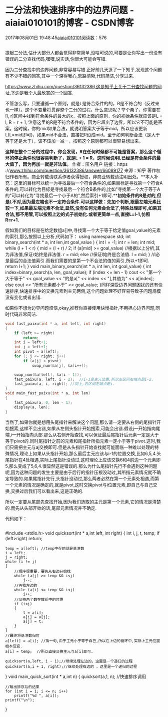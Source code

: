 # 二分法和快速排序中的边界问题 - aiaiai010101的博客 - CSDN博客

2017年08月01日 19:48:45[aiaiai010101](https://me.csdn.net/aiaiai010101)阅读数：576



```cpp

```
提起二分法,估计大部分人都会觉得非常简单,没啥可说的,可要是让你写出一份没有错误的二分查找代码,嘿嘿,说实话,你很大可能会写错.

因为二分查找中的边界问题,非常容易写错.正好前几天逛了一下知乎,发现这个问题有不少不错的回答,其中一个深得我心,思路清晰,代码简洁,分享过来.

https://www.zhihu.com/question/36132386,这是知乎上关于二分查找问题的网址,下边是我个人最欣赏的一个回答.

不管怎么写，只要遵循一个原则，就是L是符合条件的的，R是不符合的（反过来也一样）。这个不变量将贯穿整个二分的过程。什么意思呢？举个栗子，你需要在[l, r]区间中找到符合条件的最大的x，按照上面的原则，你的初始条件就应该是L = l, R = r + 1, 注意这里的R是不符合条件的，因为它超出了边界，所以它不可能是答案。这时候，你的mid如果合法，就说明答案大于等于mid，所以应该更新L(L=mid即可)，如果mid不合法，直接把R设成mid。至于如何判断合法（是大于等于还是大于），该不该加一减一，按照这个原则都可以很容易想出来。

**这样在整个二分的过程中，你会发现，R在任何时候都不可能是答案，那么这个循环的停止条件也很容易判断了，就是L + 1 = R，这时候说明L已经是符合条件的最大值了，因为再加一就是非法值。**
作者：匿名用户
链接：https ://www.zhihu.com/question/36132386/answer/66089177
来源：知乎
著作权归作者所有。商业转载请联系作者获得授权，非商业转载请注明出处。**本人补充：这里的目标可以统一为寻找最后一个符合条件的,如果目标是寻找第一个符合A条件的,可以转化为目标是寻找最后一个符合B条件的,比如"寻找第一个大于等于A的"可以转化为"寻找最后一个小于A的",然后索引+1即可.****初始条件的R是对的,但是L不对,因为最左端也不一定符合条件.可以这样做：先加个判断,跟最左端元素比较一下,如果最左端元素不合法,显然,没有任何元素会合法了,特殊处理即可,如果其合法,那不用管,可以按照上边的式子初始化.或者更简单一点,直接L=l-1,仿照R=r+1.**

假如我们的目标是在给定数组a[]中,寻找第一个大于等于给定值goal_value的元素的索引,那么按照以上分析,代码如下：
using namespace std;
int binary_search(int * a, int len,int goal_value )
{
	int l = -1;
	int r = len;
	int mid;
	while (l + 1 < r)
	{
		mid = (l + r) / 2;
		if (a[mid] >= goal_value)  //根据以上分析,其为非法值,保证r始终是非法值.
			r = mid;
		else                   //保证l始终是合法值.
			l = mid;
	}
	//l必是最后的合法值索引.而我们需要的是第一个不合法的值的索引,所以+1即可.
	return l+1;
}
void main_binary_search(int * a, int len, int goal_value)
{
	int index=binary_search(a, len, goal_value);
	if (index <= len - 1)
		cout << "第一个大于等于" << goal_value << "的是a[" << index << "],其值为" << a[index];
	else
		cout << "所有元素都小于" << goal_value;
}同样深受边界问题困扰的还有快速排序,快速排序中的交换元素到主元两侧,这个问题处理不好容易导致子问题规模没有变化或者出错.

如果你不想为边界问题烦恼,okay,推荐你直接使用快慢指针,不用担心边界问题,同时代码非常简洁.

```cpp
void fast_paixu(int * a, int left, int right)
{
	if (left >= right)
		return;
	int i = left+1;
	int j = left+1;
	int pivot = a[left];
	for (; j <= right; j++)
		if (a[j] < pivot)
			swap_num(&a[j], &a[i++]);

	swap_num(&a[left], &a[i - 1]);
	fast_paixu(a, left, i - 2);  //i-1是主元位置,所以左区间右端点是i-2.
	fast_paixu(a, i, right); //同上,右区间左端点是i.
}
void main_fast_paixu(int * a, int len)
{
	fast_paixu(a, 0, len - 1);
	display(a, len);
}
```
当然了,如果你就是想用头尾指针来解决这个问题,那么请一定要从右侧的尾指针开始搜索,这样不会出错,如果从左侧头指针开始搜索,可能会出错.假设j一开始指向尾端,i一开始指向头部.那么从右侧开始查找,可以保证最后尾指针后元素一定是大于等于pivot的.同时尾指针之前的元素和尾指针所指元素一定小于等于pivot.这时,我们只需把主元与a[j](即a[i])交换即可.但是从头指针开始查找就可能面临一种难以处理的特殊情况,理论上如果从头指针开始,那么最后主元应该与i-1的位置交换,比如6,5,4.头尾指针在4处相遇,实际上尾指针没动过,这时理论上应该交换6和4前边一个元素即5,那么变成了5,6,4.很显然这是错误的.那么为什么尾指针先行不会遇到这种问题呢,因为这种问题的发生主要是由于后行的指针压根没动过,其所指元素情况就不确定导致的.如果尾指针先行,头指针没动过,那么两者必然在第一个元素处相遇,而第一个元素的情况是确定的,就是pivot,这时交换pivot与i位置元素,即自己与自己交换,交换过后我们可以看出来,这是正确的.

所以一定要从尾部先查找开始,因为我们选取的主元是第一个元素,它的情况是清楚的.而先从头部开始的话,尾部元素情况并不确定.

代码如下：

```cpp

```
#include <stdio.h> 
void quicksort(int * a,int left, int right)
{
	int i, j, t, temp;
	if (left>right)
		return;

	temp = a[left]; //temp中存的就是基准数 
	i = left;
	j = right;
	while (i != j)
	{
		//顺序很重要，要先从右边开始找 
		while (a[j] >= temp && i<j)
			j--;
		//再找左边的 
		while (a[i] <= temp && i<j)
			i++;
		//交换两个数在数组中的位置 
		if (i<j)
		{
			t = a[i];
			a[i] = a[j];
			a[j] = t;
		}
	}
	//最终将基准数归位 
	a[left] = a[i]; //插一句,由于主元小于等于自己,所以在上边的循环中,实际上主元位置根本没变.
	a[i] = temp;  //所以直接交换主元与a[i]即可.

	quicksort(a,left, i - 1);//继续处理左边的，这里是一个递归的过程 
	quicksort(a,i + 1, right);//继续处理右边的 ，这里是一个递归的过程 
}
void main_quick_sort(int * a,int n)
{
	quicksort(a,1, n); //快速排序调用 

	//输出排序后的结果 
	for (int i = 1; i <= n; i++)
		printf("%d ", a[i]);
	printf("\n");
}




